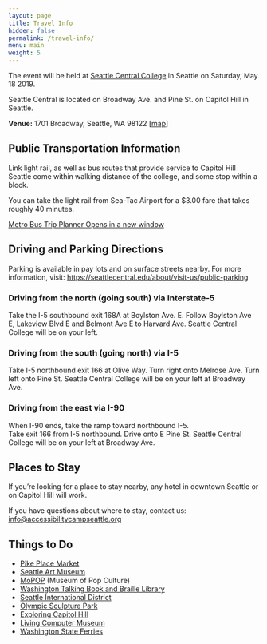 ```yaml
---
layout: page
title: Travel Info
hidden: false
permalink: /travel-info/
menu: main
weight: 5
---
```


The event will be held at <a href="https://seattlecentral.edu" target="_blank">Seattle Central College</a> in Seattle on Saturday, May 18 2019.

Seattle Central is located on Broadway Ave. and Pine St. on Capitol Hill in Seattle.

**Venue:** 1701 Broadway, Seattle, WA 98122 [[map](https://goo.gl/maps/VfKi4g71oYQ2)]

## Public Transportation Information
Link light rail, as well as bus routes that provide service to Capitol Hill Seattle come within walking distance of the college, and some stop within a block.

You can take the light rail from Sea-Tac Airport for a $3.00 fare that takes roughly 40 minutes.
 
<a href="http://tripplanner.kingcounty.gov/" target="_blank">Metro Bus Trip Planner <span class="offscreen">Opens in a new window</span></a>

## Driving and Parking Directions

Parking is available in pay lots and on surface streets nearby. For more information, visit: https://seattlecentral.edu/about/visit-us/public-parking

### Driving from the north (going south) via Interstate-5
Take the I-5 southbound exit 168A at Boylston Ave. E.
Follow Boylston Ave E, Lakeview Blvd E and Belmont Ave E to Harvard Ave.
Seattle Central College will be on your left.

### Driving from the south (going north) via I-5
Take I-5 northbound exit 166 at Olive Way.
Turn right onto Melrose Ave.
Turn left onto Pine St.
Seattle Central College will be on your left at Broadway Ave.

### Driving from the east via I-90
When I-90 ends, take the ramp toward northbound I-5.  
Take exit 166 from I-5 northbound.
Drive onto E Pine St.
Seattle Central College will be on your left at Broadway Ave.

## Places to Stay

If you’re looking for a place to stay nearby, any hotel in downtown Seattle or on Capitol Hill will work.

If you have questions about where to stay, contact us: [info@accessibilitycampseattle.org](mailto:info@accessibilitycampseattle.org/)

## Things to Do

- [Pike Place Market](http://pikeplacemarket.org/)
- [Seattle Art Museum](http://www.seattleartmuseum.org/)
- [MoPOP](https://www.mopop.org/) (Museum of Pop Culture)
- [Washington Talking Book and Braille Library](http://www.wtbbl.org/)
- [Seattle International District](http://www.visitseattle.org/neighborhoods/international-district/)
- [Olympic Sculpture Park](http://www.seattleartmuseum.org/visit/olympic-sculpture-park)
- [Exploring Capitol Hill](http://www.visitseattle.org/neighborhoods/capitol-hill/)
- [Living Computer Museum](http://www.livingcomputers.org/)
- [Washington State Ferries](http://traveltips.usatoday.com/fun-places-ferry-seattle-wa-60790.html)